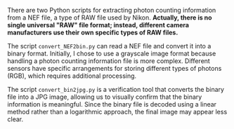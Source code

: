 There are two Python scripts for extracting photon counting information from a NEF file, 
a type of RAW file used by Nikon.
**Actually, there is no single universal "RAW" file format; instead, different camera manufacturers use their 
own specific types of RAW files.**

The script `convert_NEF2bin.py` can read a NEF file and convert it into a binary format. 
Initially, I chose to use a grayscale image format because handling a photon counting information file is more complex. 
Different sensors have specific arrangements for storing different types of photons (RGB), which requires additional processing.

The script `convert_bin2jpg.py` is a verification tool that converts the binary file into a JPG image, 
allowing us to visually confirm that the binary information is meaningful.
Since the binary file is decoded using a linear method rather than a logarithmic approach, the final image may appear less clear.